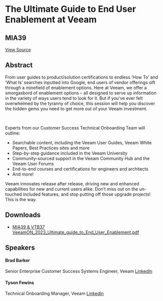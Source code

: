 # The Ultimate Guide to End User Enablement at Veeam
## MIA39
[View Source](https://connect.veeam.com/flow/veeam/veeamon2023/attendeeportal/page/sessioncatalog/session/1678314166676001bqEd)

## Abstract
From user guides to product/solution certifications to endless ‘How To’ and ‘What Is’ searches inputted into Google, end users of vendor offerings sift through a minefield of enablement options. Here at Veeam, we offer a smorgasbord of enablement options – all designed to serve up information in the variety of ways users tend to look for it. But if you’ve ever felt overwhelmed by the tyranny of choice, this session will help you discover the hidden gems you need to get more out of your Veeam investment.

 

Experts from our Customer Success Technical Onboarding Team will outline:


- Searchable content, including the Veeam User Guides, Veeam White Papers, Best Practices sites and more
- Step-by-step guidance included in the Veeam University
- Community-sourced support in the Veeam Community Hub and the Veeam User Forums
- End-to-end courses and certifications for engineers and architects
- And more!


Veeam innovates release after release, driving new and enhanced capabilities for new and current users alike. Don’t miss out on the un-touched included features, and stop putting off those upgrade projects! This is the way.


## Downloads
- [MIA39 & VTB37 VeeamON_2023_Ultimate_guide_to_End_User_Enablement.pdf](<./files/MIA39 & VTB37 VeeamON_2023_Ultimate_guide_to_End_User_Enablement.pdf>)

## Speakers
#### Brad Barker
Senior Enterprise Customer Success Systems Engineer, Veeam
[LinkedIn](https://www.linkedin.com/in/brad-barker-625423216/)
#### Tyson Fewins
Technical Onboarding Manager, Veeam
[LinkedIn](https://www.linkedin.com/in/tyson-fewins/)